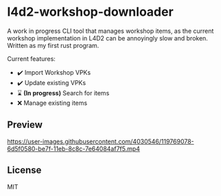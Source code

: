 # l4d2-workshop-downloader

A work in progress CLI tool that manages workshop items, as the current workshop implementation in L4D2 can be annoyingly slow and broken. Written as my first rust program.

Current features:

- ✔️ Import Workshop VPKs
- ✔️ Update existing VPKs
- ⌛ **(In progress)** Search for items
- ❌ Manage existing items

## Preview

https://user-images.githubusercontent.com/4030546/119769078-6d5f0580-be7f-11eb-8c8c-7e64084af7f5.mp4

## License

MIT
